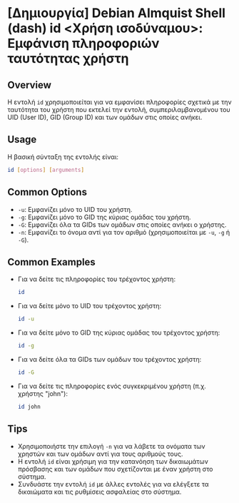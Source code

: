 # [Δημιουργία] Debian Almquist Shell (dash) id <Χρήση ισοδύναμου>: Εμφάνιση πληροφοριών ταυτότητας χρήστη

## Overview
Η εντολή `id` χρησιμοποιείται για να εμφανίσει πληροφορίες σχετικά με την ταυτότητα του χρήστη που εκτελεί την εντολή, συμπεριλαμβανομένου του UID (User ID), GID (Group ID) και των ομάδων στις οποίες ανήκει.

## Usage
Η βασική σύνταξη της εντολής είναι:

```bash
id [options] [arguments]
```

## Common Options
- `-u`: Εμφανίζει μόνο το UID του χρήστη.
- `-g`: Εμφανίζει μόνο το GID της κύριας ομάδας του χρήστη.
- `-G`: Εμφανίζει όλα τα GIDs των ομάδων στις οποίες ανήκει ο χρήστης.
- `-n`: Εμφανίζει το όνομα αντί για τον αριθμό (χρησιμοποιείται με `-u`, `-g` ή `-G`).

## Common Examples
- Για να δείτε τις πληροφορίες του τρέχοντος χρήστη:
  ```bash
  id
  ```

- Για να δείτε μόνο το UID του τρέχοντος χρήστη:
  ```bash
  id -u
  ```

- Για να δείτε μόνο το GID της κύριας ομάδας του τρέχοντος χρήστη:
  ```bash
  id -g
  ```

- Για να δείτε όλα τα GIDs των ομάδων του τρέχοντος χρήστη:
  ```bash
  id -G
  ```

- Για να δείτε τις πληροφορίες ενός συγκεκριμένου χρήστη (π.χ. χρήστης "john"):
  ```bash
  id john
  ```

## Tips
- Χρησιμοποιήστε την επιλογή `-n` για να λάβετε τα ονόματα των χρηστών και των ομάδων αντί για τους αριθμούς τους.
- Η εντολή `id` είναι χρήσιμη για την κατανόηση των δικαιωμάτων πρόσβασης και των ομάδων που σχετίζονται με έναν χρήστη στο σύστημα.
- Συνδυάστε την εντολή `id` με άλλες εντολές για να ελέγξετε τα δικαιώματα και τις ρυθμίσεις ασφαλείας στο σύστημα.